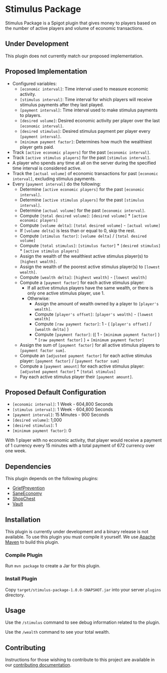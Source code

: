 # Stimulus Package

Stimulus Package is a Spigot plugin that gives money to players based on the number of active players and volume of
economic transactions.

## Under Development

This plugin does not currently match our proposed implementation.

## Proposed Implementation

- Configured variables:
    - `[economic interval]`: Time interval used to measure economic activity.
    - `[stimulus interval]`: Time interval for which players will receive stimulus payments after they last played.
    - `[payment interval]`: Time interval used to make stimulus payments to players.
    - `[desired volume]`: Desired economic activity per player over the last `[economic interval]`.
    - `[desired stimulus]`: Desired stimulus payment per player every `[payment interval]`.
    - `[minimum payment factor]`: Determines how much the wealthiest player gets paid.
- Track `[active economic players]` for the past `[economic interval]`.
- Track `[active stimulus players]` for the past `[stimulus interval]`.
- A player who spends any time at all on the server during the specified time interval is considered active.
- Track the `[actual volume]` of economic transactions for past `[economic interval]`, excluding stimulus payments.
- Every `[payment interval]` do the following:
    - Determine `[active economic players]` for the past `[economic interval]`.
    - Determine `[active stimulus players]` for the past `[stimulus interval]`.
    - Determine `[actual volume]` for the past `[economic interval]`.
    - Compute `[total desired volume]`: `[desired volume]` * `[active economic players]`
    - Compute `[volume delta]`: `[total desired volume]` - `[actual volume]`
    - If `[volume delta]` is less than or equal to 0, skip the rest.
    - Compute `[stimulus factor]`: `[volume delta]` / `[total desired volume]`
    - Compute `[total stimulus]`: `[stimulus factor]` * `[desired stimulus]` * `[active stimulus players]`
    - Assign the wealth of the wealthiest active stimulus player(s) to `[highest wealth]`.
    - Assign the wealth of the poorest active stimulus player(s) to `[lowest wealth]`.
    - Compute `[wealth delta]`: `[highest wealth]` - `[lowest wealth]`
    - Compute a `[payment factor]` for each active stimulus player:
        - If all active stimulus players have the same wealth, or there is only one active stimulus player, use 1.
        - Otherwise:
            - Assign the amount of wealth owned by a player to `[player's wealth]`.
            - Compute `[player's offset]`: `[player's wealth]` - `[lowest wealth]`
            - Compute `[raw payment factor]`: 1 - ( `[player's offset]` / `[wealth delta]` )
            - Compute `[payment factor]`:
              (( 1 - `[minimum payment factor]` ) * `[raw payment factor]` ) + `[minimum payment factor]`
    - Assign the sum of `[payment factor]` for all active stimulus players to `[payment factor sum]`.
    - Compute an `[adjusted payment factor]` for each active stimulus player:
      `[payment factor]` / `[payment factor sum]`
    - Compute a `[payment amount]` for each active stimulus player: `[adjusted payment factor]` * `[total stimulus]`
    - Pay each active stimulus player their `[payment amount]`.

## Proposed Default Configuration

- `[economic interval]`: 1 Week - 604,800 Seconds
- `[stimulus interval]`: 1 Week - 604,800 Seconds
- `[payment interval]`: 15 Minutes - 900 Seconds
- `[desired volume]`: 1,000
- `[desired stimulus]`: 1
- `[minimum payment factor]`: 0

With 1 player with no economic activity, that player would receive a payment of 1 currency every 15 minutes with a
total payment of 672 currency over one week.

## Dependencies

This plugin depends on the following plugins:

* [GriefPrevention](https://www.spigotmc.org/resources/griefprevention.1884/)
* [SaneEconomy](https://www.spigotmc.org/resources/saneeconomy-simple-but-featureful-economy.26223/)
* [ShopChest](https://www.spigotmc.org/resources/shopchest.11431/)
* [Vault](https://www.spigotmc.org/resources/vault.34315/)

## Installation

This plugin is currently under development and a binary release is not available. To use this plugin you must compile it
yourself. We use [Apache Maven](https://maven.apache.org/) to build this plugin.

### Compile Plugin

Run `mvn package` to create a Jar for this plugin.

### Install Plugin

Copy `target/stimulus-package-1.0.0-SNAPSHOT.jar` into your server `plugins` directory.

## Usage

Use the `/stimulus` command to see debug information related to the plugin.

Use the `/wealth` command to see your total wealth.

## Contributing

Instructions for those wishing to contribute to this project are available in our
[contributing documentation](contributing.md).
